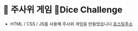 # 🎲 주사위 게임 🎲Dice Challenge

- HTML / CSS / JS를 사용해 주사위 게임을 만들었습니다
  [호스팅주소](https://github.com/galduck/dicechallenge.git)
